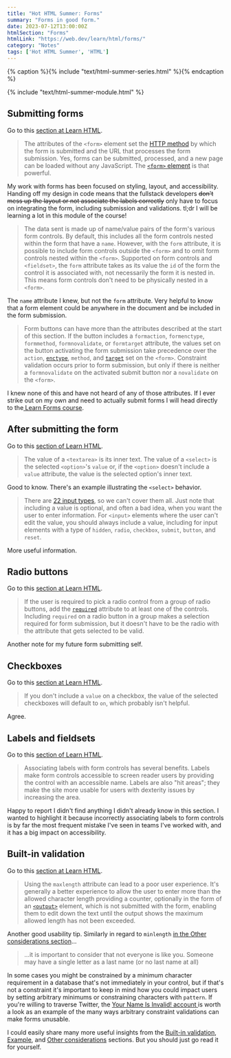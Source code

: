 ```yaml
---
title: "Hot HTML Summer: Forms"
summary: "Forms in good form."
date: 2023-07-12T13:00:00Z
htmlSection: "Forms"
htmlLink: "https://web.dev/learn/html/forms/"
category: "Notes"
tags: ['Hot HTML Summer', 'HTML']
---
```

{% caption %}{% include "text/html-summer-series.html" %}{% endcaption %}

{% include "text/html-summer-module.html" %}

## Submitting forms

Go to this [section at Learn HTML](https://web.dev/learn/html/forms/#submitting-forms).

> The attributes of the `<form>` element set the [HTTP method](https://web.dev/learn/forms/form-element/#how-is-the-data-transferred) by which the form is submitted and the URL that processes the form submission. Yes, forms can be submitted, processed, and a new page can be loaded without any JavaScript. The [`<form>` element](https://web.dev/learn/forms/form/) is that powerful.

My work with forms has been focused on styling, layout, and accessibility. Handing off my design in code means that the fullstack developers ~~don't mess up the layout or not associate the labels correctly~~ only have to focus on integrating the form, including submission and validations. tl;dr I will be learning a lot in this module of the course! 

> The data sent is made up of name/value pairs of the form's various form controls. By default, this includes all the form controls nested within the form that have a `name`. However, with the `form` attribute, it is possible to include form controls outside the `<form>` and to omit form controls nested within the `<form>`. Supported on form controls and `<fieldset>`, the `form` attribute takes as its value the `id` of the form the control it is associated with, not necessarily the form it is nested in. This means form controls don't need to be physically nested in a `<form>`.

The `name` attribute I knew, but not the `form` attribute. Very helpful to know that a form element could be anywhere in the document and be included in the form submission.

> Form buttons can have more than the attributes described at the start of this section. If the button includes a `formaction`, `formenctype`, `formmethod`, `formnovalidate`, or `formtarget` attribute, the values set on the button activating the form submission take precedence over the `action`, [`enctype`](https://web.dev/learn/forms/form/#enable-users-to-submit-files), `method`, and [`target`](https://web.dev/learn/html/attributes/) set on the `<form>`. Constraint validation occurs prior to form submission, but only if there is neither a `formnovalidate` on the activated submit button nor a `novalidate` on the `<form>`.

I knew none of this and have not heard of any of those attributes. If I ever strike out on my own and need to actually submit forms I will head directly to the[ Learn Forms course](https://web.dev/learn/forms/).

## After submitting the form

Go to this [section of Learn HTML](https://web.dev/learn/html/forms/#after-submitting-the-form).

> The value of a `<textarea>` is its inner text. The value of a `<select>` is the selected `<option>`'s `value` or, if the `<option>` doesn't include a `value` attribute, the value is the selected option's inner text.

Good to know. There's an example illustrating the `<select>` behavior.

> There are [22 input types](https://developer.mozilla.org/docs/Web/HTML/Element/Input#input_types), so we can't cover them all. Just note that including a value is optional, and often a bad idea, when you want the user to enter information. For `<input>` elements where the user can't edit the value, you should always include a value, including for input elements with a type of `hidden`, `radio`, `checkbox`, `submit`, `button`, and `reset`.

More useful information.

## Radio buttons

Go to this [section at Learn HTML](https://web.dev/learn/html/forms/#radio-buttons).

> If the user is required to pick a radio control from a group of radio buttons, add the [`required`](https://developer.mozilla.org/docs/Web/HTML/Attributes/required) attribute to at least one of the controls. Including `required` on a radio button in a group makes a selection required for form submission, but it doesn't have to be the radio with the attribute that gets selected to be valid.

Another note for my future form submitting self.

## Checkboxes

Go to this [section at Learn HTML](https://web.dev/learn/html/forms/#checkboxes).

> If you don't include a `value` on a checkbox, the value of the selected checkboxes will default to `on`, which probably isn't helpful.

Agree.

## Labels and fieldsets

Go to this [section of Learn HTML](https://web.dev/learn/html/forms/#labels-and-fieldsets).

> Associating labels with form controls has several benefits. Labels make form controls accessible to screen reader users by providing the control with an accessible name. Labels are also "hit areas"; they make the site more usable for users with dexterity issues by increasing the area.

Happy to report I didn't find anything I didn't already know in this section. I wanted to highlight it because incorrectly associating labels to form controls is by far the most frequent mistake I've seen in teams I've worked with, and it has a big impact on accessibility.

## Built-in validation

Go to this [section at Learn HTML](https://web.dev/learn/html/forms/#built-in-validation).

> Using the `maxlength` attribute can lead to a poor user experience. It's generally a better experience to allow the user to enter more than the allowed character length providing a counter, optionally in the form of an [`<output>`](https://developer.mozilla.org/docs/Web/HTML/Element/output) element, which is not submitted with the form, enabling them to edit down the text until the output shows the maximum allowed length has not been exceeded.

Another good usability tip. Similarly in regard to `minlength` [in the Other considerations section](https://web.dev/learn/html/forms/#other-considerations)...

> ...it is important to consider that not everyone is like you. Someone may have a single letter as a last name (or no last name at all)

In some cases you might be constrained by a minimum character requirement in a database that's not immediately in your control, but if that's not a constraint it's important to keep in mind how you could impact users by setting arbitrary minimums or constraining characters with `pattern`. If you're willing to traverse Twitter, the [Your Name Is Invalid! account ](https://twitter.com/yournameisvalid) is worth a look as an example of the many ways arbitrary constraint validations can make forms unusable.

I could easily share many more useful insights from the [Built-in validation](https://web.dev/learn/html/forms/#built-in-validation), [Example](https://web.dev/learn/html/forms/#example), and [Other considerations](https://web.dev/learn/html/forms/#other-considerations) sections. But you should just go read it for yourself.








